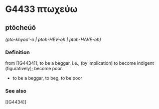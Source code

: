 # G4433 πτωχεύω

## ptōcheúō

_(pto-khyoo'-o | ptoh-HEV-oh | ptoh-HAVE-oh)_

### Definition

from [[G4434]]; to be a beggar, i.e., (by implication) to become indigent (figuratively); become poor.

- to be a beggar, to beg, to be poor

### See also

[[G4434]]

